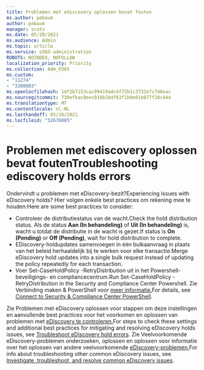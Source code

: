 ```yaml
---
title: Problemen met ediscovery oplossen bevat fouten
ms.author: pebaum
author: pebaum
manager: scotv
ms.date: 05/20/2021
ms.audience: Admin
ms.topic: article
ms.service: o365-administration
ROBOTS: NOINDEX, NOFOLLOW
localization_priority: Priority
ms.collection: Adm_O365
ms.custom:
- "11274"
- "3200003"
ms.openlocfilehash: 1df2b7153cac99419adc4f72b1c3732e7c746eac
ms.sourcegitcommit: 730efbac8eec016b2b4f83f1b0e01e077f28c444
ms.translationtype: MT
ms.contentlocale: nl-NL
ms.lasthandoff: 05/20/2021
ms.locfileid: "52676085"
---
```

# <a name="troubleshooting-ediscovery-holds-errors"></a><span data-ttu-id="e1e91-102">Problemen met ediscovery oplossen bevat fouten</span><span class="sxs-lookup"><span data-stu-id="e1e91-102">Troubleshooting ediscovery holds errors</span></span>

<span data-ttu-id="e1e91-103">Ondervindt u problemen met eDiscovery-bezit?</span><span class="sxs-lookup"><span data-stu-id="e1e91-103">Experiencing issues with eDiscovery holds?</span></span> <span data-ttu-id="e1e91-104">Hier volgen enkele best practices om rekening mee te houden:</span><span class="sxs-lookup"><span data-stu-id="e1e91-104">Here are some best practices to consider:</span></span>

- <span data-ttu-id="e1e91-105">Controleer de distributiestatus van de wacht.</span><span class="sxs-lookup"><span data-stu-id="e1e91-105">Check the hold distribution status.</span></span>  <span data-ttu-id="e1e91-106">Als de status **Aan (In behandeling)** of **Uit (In behandeling)** is, wacht u totdat de distributie in de wacht is gezet.</span><span class="sxs-lookup"><span data-stu-id="e1e91-106">If status is **On (Pending)** or **Off (Pending)**, wait for hold distribution to complete.</span></span>
- <span data-ttu-id="e1e91-107">EDiscovery-holdupdates samenvoegen in één bulkaanvraag in plaats van het beleid herhaaldelijk bij te werken voor elke transactie.</span><span class="sxs-lookup"><span data-stu-id="e1e91-107">Merge eDiscovery hold updates into a single bulk request instead of updating the policy repeatedly for each transaction.</span></span>
- <span data-ttu-id="e1e91-108">Voer Set-CaseHoldPolicy <policyname> -RetryDistribution uit in het Powershell-beveiligings- en compliancecentrum.</span><span class="sxs-lookup"><span data-stu-id="e1e91-108">Run Set-CaseHoldPolicy <policyname> -RetryDistribution in the Security and Compliance Center Powershell.</span></span> <span data-ttu-id="e1e91-109">Zie Verbinding maken & PowerShell voor [meer informatie.](/powershell/exchange/connect-to-scc-powershell)</span><span class="sxs-lookup"><span data-stu-id="e1e91-109">For details, see [Connect to Security & Compliance Center PowerShell](/powershell/exchange/connect-to-scc-powershell).</span></span>

<span data-ttu-id="e1e91-110">Zie Problemen met eDiscovery oplossen voor stappen om deze instellingen en aanvullende best practices voor het voorkomen en oplossen van problemen met [eDiscovery te controleren.](/microsoft-365/compliance/hold-distribution-errors)</span><span class="sxs-lookup"><span data-stu-id="e1e91-110">For steps to check these settings and additional best practices for mitigating and resolving eDiscovery holds issues, see [Troubleshoot eDiscovery hold errors](/microsoft-365/compliance/hold-distribution-errors).</span></span>
<span data-ttu-id="e1e91-111">Zie Veelvoorkomende eDiscovery-problemen onderzoeken, oplossen en oplossen voor informatie over het oplossen van andere veelvoorkomende [eDiscovery-problemen.](/microsoft-365/compliance/ediscovery-troubleshooting-common-issues)</span><span class="sxs-lookup"><span data-stu-id="e1e91-111">For info about troubleshooting other common eDiscovery issues, see [Investigate, troubleshoot, and resolve common eDiscovery issues](/microsoft-365/compliance/ediscovery-troubleshooting-common-issues).</span></span>
